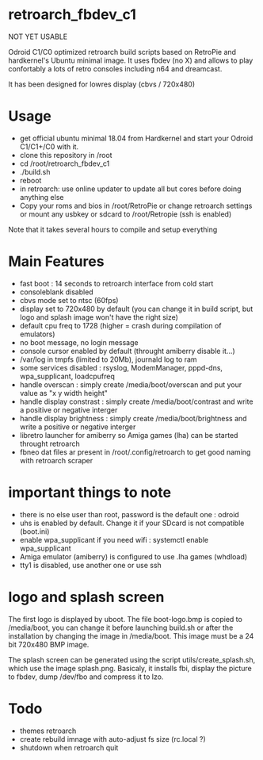 # retroarch_fbdev_c1

NOT YET USABLE

Odroid C1/C0 optimized retroarch build scripts based on RetroPie and hardkernel's Ubuntu minimal image.
It uses fbdev (no X) and allows to play confortably a lots of retro consoles including n64 and dreamcast.

It has been designed for lowres display (cbvs / 720x480)

# Usage
- get official ubuntu minimal 18.04 from Hardkernel and start your Odroid C1/C1+/C0 with it.
- clone this repository in /root
- cd /root/retroarch_fbdev_c1
- ./build.sh
- reboot
- in retroarch: use online updater to update all but cores before doing anything else
- Copy your roms and bios in /root/RetroPie or change retroarch settings or mount any usbkey or sdcard to /root/Retropie (ssh is enabled)

Note that it takes several hours to compile and setup everything

# Main Features
- fast boot : 14 seconds to retroarch interface from cold start
- consoleblank disabled
- cbvs mode set to ntsc (60fps) 
- display set to 720x480 by default (you can change it in build script, but logo and splash image won't have the right size)
- default cpu freq to 1728 (higher = crash during compilation of emulators)
- no boot message, no login message
- console cursor enabled by default (throught amiberry disable it...)
- /var/log in tmpfs (limited to 20Mb), journald log to ram
- some services disabled : rsyslog, ModemManager, pppd-dns, wpa_supplicant, loadcpufreq
- handle overscan : simply create /media/boot/overscan and put your value as "x y width height"
- handle display constrast : simply create /media/boot/contrast and write a positive or negative interger
- handle display brightness : simply create /media/boot/brightness and write a positive or negative interger
- libretro launcher for amiberry so Amiga games (lha) can be started throught retroarch
- fbneo dat files ar present in /root/.config/retroarch to get good naming with retroarch scraper

# important things to note
- there is no else user than root, password is the default one : odroid
- uhs is enabled by default. Change it if your SDcard is not compatible (boot.ini)
- enable wpa_supplicant if you need wifi : systemctl enable wpa_supplicant
- Amiga emulator (amiberry) is configured to use .lha games (whdload)
- tty1 is disabled, use another one or use ssh

# logo and splash screen
The first logo is displayed by uboot. The file boot-logo.bmp is copied to /media/boot, you can change it before launching build.sh or after the installation by changing the image in /media/boot.
This image must be a 24 bit 720x480 BMP image.
 
The splash screen can be generated using the script utils/create_splash.sh, which use the image splash.png.
Basicaly, it installs fbi, display the picture to fbdev, dump /dev/fbo and compress it to lzo.

# Todo
- themes retroarch
- create rebuild imnage with auto-adjust fs size (rc.local ?)
- shutdown when retroarch quit
